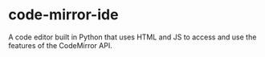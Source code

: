# code-mirror-ide
A code editor built in Python that uses HTML and JS to access and use the features of the CodeMirror API.
